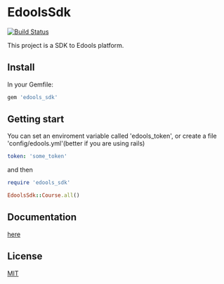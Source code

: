 # EdoolsSdk
[![Build Status](https://travis-ci.org/lucasvmiguel/edools_sdk.svg?branch=master)](https://travis-ci.org/lucasvmiguel/edools_sdk)

This project is a SDK to Edools platform.

## Install

In your Gemfile:
```ruby
gem 'edools_sdk'
```

## Getting start 

You can set an enviroment variable called 'edools_token', or create a file 'config/edools.yml'(better if you are using rails)
```yml
token: 'some_token'
```
and then
```ruby
require 'edools_sdk'

EdoolsSdk::Course.all()
```

## Documentation

[here](https://lucasvmiguel.github.io/)

## License

[MIT](LICENSE)